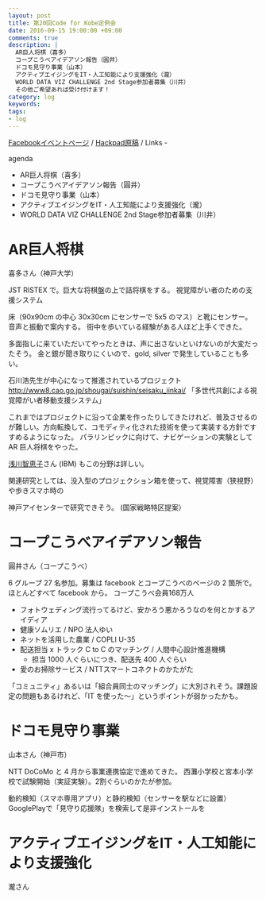 ```yaml
---
layout: post
title: 第20回Code for Kobe定例会
date: 2016-09-15 19:00:00 +09:00
comments: true
description: |
  AR巨人将棋（喜多）
  コープこうべアイデアソン報告（圓井）
  ドコモ見守り事業（山本）
  アクティブエイジングをIT・人工知能により支援強化（瀧）
  WORLD DATA VIZ CHALLENGE 2nd Stage参加者募集（川井）
  その他ご希望あれば受け付けます！
category: log
keywords: 
tags:
- log
---
```


[Facebookイベントページ](https://www.facebook.com/events/1081678858534191/)
/ [Hackpad原稿](https://hackpad.com/Code-for-Kobe-20th-meeting-qesv97aU0yZ)
/ Links -

agenda

- AR巨人将棋（喜多）
- コープこうべアイデアソン報告（圓井）
- ドコモ見守り事業（山本）
- アクティブエイジングをIT・人工知能により支援強化（瀧）
- WORLD DATA VIZ CHALLENGE 2nd Stage参加者募集（川井）

# AR巨人将棋
喜多さん（神戸大学）

JST RISTEX で。巨大な将棋盤の上で詰将棋をする。
視覚障がい者のための支援システム

床（90x90cm の中心 30x30cm にセンサーで 5x5 のマス）と靴にセンサー。音声と振動で案内する。
街中を歩いている経験がある人ほど上手くできた。

多面指しに来ていただいてやったときは、声に出さないといけないのが大変だったそう。
金と銀が聞き取りにくいので、gold, silver で発生していることも多い。

石川浩先生が中心になって推進されているプロジェクト http://www8.cao.go.jp/shougai/suishin/seisaku_iinkai/
「多世代共創による視覚障がい者移動支援システム」

これまではプロジェクトに沿って企業を作ったりしてきたけれど、普及させるのが難しい。方向転換して、コモディティ化された技術を使って実装する方針ですすめるようになった。
パラリンピックに向けて、ナビゲーションの実験として AR 巨人将棋をやった。

[浅川智恵子](https://ja.wikipedia.org/wiki/%E6%B5%85%E5%B7%9D%E6%99%BA%E6%81%B5%E5%AD%90)さん (IBM) もこの分野は詳しい。

関連研究としては、没入型のプロジェクション箱を使って、視覚障害（狭視野）や歩きスマホ時の

神戸アイセンターで研究できそう。 (国家戦略特区提案）


# コープこうべアイデアソン報告
圓井さん（コープこうべ）

6 グループ 27 名参加。募集は facebook とコープこうべのページの 2 箇所で。ほとんどすべて facebook から。
コープこうべ会員168万人

- フォトウェディング流行ってるけど、安かろう悪かろうなのを何とかするアイディア
- 健康ソムリエ / NPO 法人ゆい
- ネットを活用した農業 / COPLI U-35
- 配送担当 x トラック C to C のマッチング / 人間中心設計推進機構
  - 担当 1000 人ぐらいにつき、配送先 400 人ぐらい
- 愛のお掃除サービス / NTTスマートコネクトのかたがた

「コミュニティ」あるいは「組合員同士のマッチング」に大別されそう。課題設定の問題もあるけれど、「IT を使った～」というポイントが弱かったかも。

# ドコモ見守り事業
山本さん（神戸市）

NTT DoCoMo と 4 月から事業連携協定で進めてきた。
西灘小学校と宮本小学校で試験開始（実証実験）。2割ぐらいのかたが参加。

動的検知（スマホ専用アプリ）と静的検知（センサーを駅などに設置）
GooglePlayで「見守り応援隊」を検索して是非インストールを

# アクティブエイジングをIT・人工知能により支援強化
瀧さん

